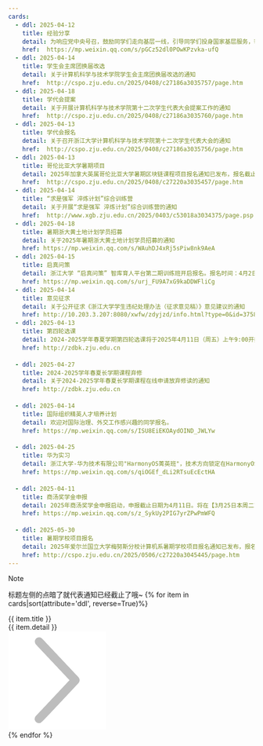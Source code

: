 ```yaml
---
cards:
  - ddl: 2025-04-12
    title: 经验分享
    detail: 为响应党中央号召，鼓励同学们走向基层一线，引导同学们投身国家基层服务，帮助同学们了解相关政策，提前做好规划，学院邀请四名优秀的学长学姐，为大家带来特殊招录经验分享：时间2025年4月12日（周六）18:30，地点：玉泉校区曹光彪东楼502，点击查看详情
    href:  https://mp.weixin.qq.com/s/pGCz52dl0POwKPzvka-ufQ 
  - ddl: 2025-04-14
    title: 学生会主席团换届改选
    detail: 关于计算机科学与技术学院学生会主席团换届改选的通知
    href:  http://cspo.zju.edu.cn/2025/0408/c27186a3035757/page.htm
  - ddl: 2025-04-18
    title: 学代会提案
    detail: 关于开展计算机科学与技术学院第十二次学生代表大会提案工作的通知
    href:  http://cspo.zju.edu.cn/2025/0408/c27186a3035760/page.htm
  - ddl: 2025-04-13
    title: 学代会报名
    detail: 关于召开浙江大学计算机科学与技术学院第十二次学生代表大会的通知
    href:  http://cspo.zju.edu.cn/2025/0408/c27186a3035756/page.htm
  - ddl: 2025-04-13
    title: 哥伦比亚大学暑期项目
    detail: 2025年加拿大英属哥伦比亚大学暑期区块链课程项目报名通知已发布，报名截止日期为2025年4月13日，点击查看具体通知
    href:  http://cspo.zju.edu.cn/2025/0408/c27220a3035457/page.htm
  - ddl: 2025-04-14
    title: “求是强军 淬炼计划”综合训练营
    detail: 关于开展“求是强军 淬炼计划”综合训练营的通知
    href:  http://www.xgb.zju.edu.cn/2025/0403/c53018a3034375/page.psp
  - ddl: 2025-04-18
    title: 暑期浙大黄土地计划学员招募
    detail: 关于2025年暑期浙大黄土地计划学员招募的通知
    href: https://mp.weixin.qq.com/s/WAuhDJ4xRj5sPiw8nk9AeA
  - ddl: 2025-04-15
    title: 启真问策
    detail: 浙江大学 “启真问策” 智库育人平台第二期训练班开启报名。报名时间：4月2日-4月15日，点击查看详情
    href: https://mp.weixin.qq.com/s/urj_FU9A7xG9kaDDWFliCg
  - ddl: 2025-04-14
    title: 意见征求
    detail: 关于公开征求《浙江大学学生违纪处理办法（征求意见稿）》意见建议的通知
    href: http://10.203.3.207:8080/xwfw/zdyjzd/info.html?type=0&id=3758
  - ddl: 2025-04-13
    title: 第四轮选课
    detail: 2024-2025学年春夏学期第四轮选课将于2025年4月11日（周五）上午9:00开始，选退课范围是夏学期课程
    href: http://zdbk.zju.edu.cn

  - ddl: 2025-04-27
    title: 2024-2025学年春夏长学期课程弃修
    detail: 关于2024-2025学年春夏长学期课程在线申请放弃修读的通知
    href: http://zdbk.zju.edu.cn

  - ddl: 2025-04-14
    title: 国际组织精英人才培养计划
    detail: 欢迎对国际治理、外交工作感兴趣的同学报名。
    href: https://mp.weixin.qq.com/s/ISU8EiEKOAydOIND_JWLYw

  - ddl: 2025-04-25
    title: 华为实习
    detail: 浙江大学-华为技术有限公司"HarmonyOS菁英班"，技术方向锁定在HarmonyOS软件领域，面向全校选拔招募计算机/软件方向学生，入选可获得华为实习机会，欢迎同学们积极报名，点击查看招募选拔通知
    href: https://mp.weixin.qq.com/s/qiOGEf_dLi2RTsuEcEctHA

  - ddl: 2025-04-11
    title: 商汤奖学金申报
    detail: 2025年商汤奖学金申报启动，申报截止日期为4月11日。将在【3月25日本周二19:30】在【#视频号：商汤学术 直播间】举办线上学术分享会
    href: https://mp.weixin.qq.com/s/z_SykUy2PIG7yrZPwPmWFQ

  - ddl: 2025-05-30
    title: 暑期学校项目报名
    detail: 2025年爱尔兰国立大学梅努斯分校计算机系暑期学校项目报名通知已发布，报名截止日期为2025年5月30日。
    href: http://cspo.zju.edu.cn/2025/0506/c27220a3045445/page.htm
---
```



>[!NOTE]
> 标题左侧的点暗了就代表通知已经截止了哦~
{% for item in cards|sort(attribute='ddl', reverse=True)%}
<div class='card'>
    <div class="dot"></div>
    <div class="snapshot">
        <div class="title">{{ item.title }}</div>
        <div class="deadline" data-deadline="{{ item.ddl }}"></div>
        <div class="detail">
            <text>{{ item.detail }}</text>
        </div>
    </div>
    <a href="{{ item.href }}">
        <div class="details">
            <img src="../../index.assets/右、箭头右.png" alt="→">
        </div>
    </a>
</div>
{% endfor %}

